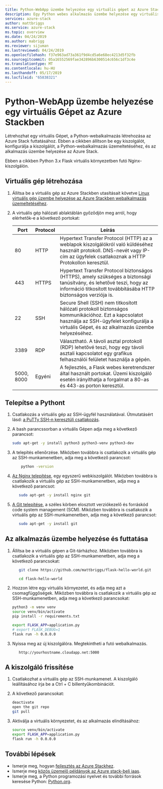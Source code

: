 ```yaml
---
title: Python-WebApp üzembe helyezése egy virtuális gépet az Azure Stackben |} A Microsoft Docs
description: Egy Python webes alkalmazás üzembe helyezése egy virtuális géphez az Azure Stackben.
services: azure-stack
author: mattbriggs
ms.service: azure-stack
ms.topic: overview
ms.date: 04/24/2019
ms.author: mabrigg
ms.reviewer: sijuman
ms.lastreviewed: 04/24/2019
ms.openlocfilehash: f37e963ad73a361f9d4cd5a6e68ec4213d5f32fb
ms.sourcegitcommit: 05a16552569fae342896b6300514c656c1df3c4e
ms.translationtype: MT
ms.contentlocale: hu-HU
ms.lasthandoff: 05/17/2019
ms.locfileid: "65838321"
---
```

# <a name="deploy-a-python-web-app-to-a-vm-in-azure-stack"></a>Python-WebApp üzembe helyezése egy virtuális Gépet az Azure Stackben

Létrehozhat egy virtuális Gépet, a Python-webalkalmazás létrehozása az Azure Stack futtatásához. Ebben a cikkben állítson be egy kiszolgálót, konfigurálja a kiszolgálót, a Python-webalkalmazás üzemeltetéséhez, és az alkalmazás üzembe helyezése az Azure Stack.

Ebben a cikkben Python 3.x Flask virtuális környezetben futó Nginx-kiszolgálón.

## <a name="create-a-vm"></a>Virtuális gép létrehozása

1. Állítsa be a virtuális gép az Azure Stackben utasításait követve [Linux virtuális gép üzembe helyezése az Azure Stackben webalkalmazás üzemeltetéséhez](azure-stack-dev-start-howto-deploy-linux.md).

2. A virtuális gép hálózati ablaktáblán győződjön meg arról, hogy elérhetők-e a következő portokat:

    | Port | Protocol | Leírás |
    | --- | --- | --- |
    | 80 | HTTP | Hypertext Transfer Protocol (HTTP) az a weblapok kiszolgálókról való küldéséhez használt protokoll. DNS-nevét vagy IP-cím az ügyfelek csatlakoznak a HTTP Protokollon keresztül. |
    | 443 | HTTPS | Hypertext Transfer Protocol biztonságos (HTTPS), amely szükséges a biztonsági tanúsítvány, és lehetővé teszi, hogy az információ titkosított továbbításába HTTP biztonságos verziója is. |
    | 22 | SSH | Secure Shell (SSH) nem titkosított hálózati protokoll biztonságos kommunikációhoz. Ezt a kapcsolatot használja az SSH-ügyfelet konfigurálja a virtuális Gépet, és az alkalmazás üzembe helyezéséhez. |
    | 3389 | RDP | Választható. A távoli asztal protokoll (RDP) lehetővé teszi, hogy egy távoli asztali kapcsolatot egy grafikus felhasználói felületet használja a gépén.   |
    | 5000, 8000 | Egyéni | A fejlesztés, a Flask webes keretrendszer által használt portokat. Üzemi kiszolgáló esetén irányíthatja a forgalmat a 80-as és 443-as porton keresztül. |

## <a name="install-python"></a>Telepítse a Pythont

1. Csatlakozás a virtuális gép az SSH-ügyfél használatával. Útmutatásért lásd: [a PuTTy SSH-n keresztüli csatlakozás](azure-stack-dev-start-howto-ssh-public-key.md#connect-with-ssh-by-using-putty).
2. A bash parancssorban a virtuális Gépen adja meg a következő parancsot:

    ```bash  
    sudo apt-get -y install python3 python3-venv python3-dev
    ```

3. A telepítés ellenőrzése. Miközben továbbra is csatlakozik a virtuális gép az SSH-munkamenetben, adja meg a következő parancsot:

    ```bash  
        python -version
    ```

3. [Az Nginx telepítése](https://www.nginx.com/resources/wiki/), egy egyszerű webkiszolgálót. Miközben továbbra is csatlakozik a virtuális gép az SSH-munkamenetben, adja meg a következő parancsot:

    ```bash  
       sudo apt-get -y install nginx git
    ```

4. [A Git telepítése](https://git-scm.com), a széles körben elosztott verziókezelő és forráskód code system management (SCM). Miközben továbbra is csatlakozik a virtuális gép az SSH-munkamenetben, adja meg a következő parancsot:

    ```bash  
       sudo apt-get -y install git
    ```

## <a name="deploy-and-run-the-app"></a>Az alkalmazás üzembe helyezése és futtatása

1. Állítsa be a virtuális gépen a Git-tárházhoz. Miközben továbbra is csatlakozik a virtuális gép az SSH-munkamenetben, adja meg a következő parancsokat:

    ```bash  
       git clone https://github.com/mattbriggs/flask-hello-world.git
    
       cd flask-hello-world
    ```

2. Hozzon létre egy virtuális környezetet, és adja meg azt a csomagfüggőségek. Miközben továbbra is csatlakozik a virtuális gép az SSH-munkamenetben, adja meg a következő parancsokat:

    ```bash  
    python3 -m venv venv
    source venv/bin/activate
    pip install -r requirements.txt
    
    export FLASK_APP=application.py
    # export FLASK_DEBUG=1 
    flask run -h 0.0.0.0
    ```

3. Nyissa meg az új kiszolgálóra. Megtekintheti a futó webalkalmazás.

    ```HTTP  
       http://yourhostname.cloudapp.net:5000
    ```

## <a name="update-your-server"></a>A kiszolgáló frissítése

1. Csatlakozhat a virtuális gép az SSH-munkamenet. A kiszolgáló leállításához írja be a Ctrl + C billentyűkombinációt.

2. A következő parancsokat:

    ```bash  
    deactivate
    open the git repo
    git pull
    ```

3. Aktiválja a virtuális környezetet, és az alkalmazás elindításához:

    ```bash  
    source venv/bin/activate
    export FLASK_APP=application.py
    flask run -h 0.0.0.0
    ```

## <a name="next-steps"></a>További lépések

- Ismerje meg, hogyan [fejlesztés az Azure Stackhez](azure-stack-dev-start.md).
- Ismerje meg [közös üzemelő példányok az Azure stack-beli iaas](azure-stack-dev-start-deploy-app.md).
- Ismerje meg, a Python programozási nyelvet és további források keresése Python: [Python.org](https://www.python.org).
